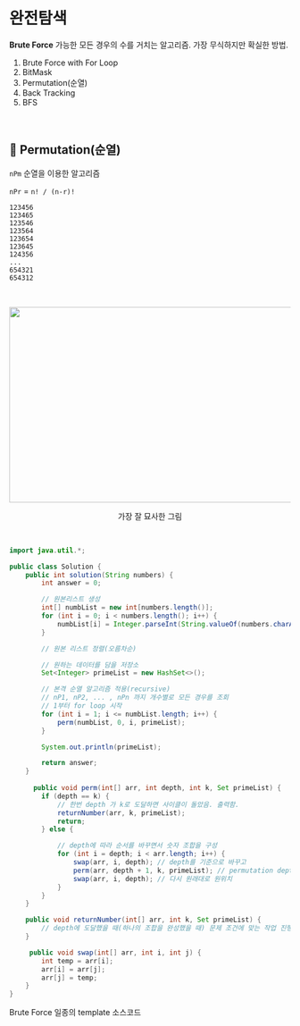# 완전탐색

**Brute Force**
가능한 모든 경우의 수를 거치는 알고리즘. 가장 무식하지만 확실한 방법.  
  
1. Brute Force with For Loop
2. BitMask
3. Permutation(순열)
4. Back Tracking
5. BFS

<br>

## 🔖 Permutation(순열)

`nPm` 순열을 이용한 알고리즘   

`nPr` = `n! / (n-r)!`

```
123456
123465
123546
123564
123654
123645
124356
...
654321
654312
```

<br>

<p align="center"><img src="https://user-images.githubusercontent.com/41675375/94428303-7651e700-01cb-11eb-96bb-acf7309465ea.png" width="700" height="350"></p>
<p align="center">가장 잘 묘사한 그림</p>


<br>

```java
import java.util.*;

public class Solution {
    public int solution(String numbers) {
        int answer = 0;

        // 원본리스트 생성
        int[] numbList = new int[numbers.length()];
        for (int i = 0; i < numbers.length(); i++) {
            numbList[i] = Integer.parseInt(String.valueOf(numbers.charAt(i)));
        }

        // 원본 리스트 정렬(오름차순)

        // 원하는 데이터를 담을 저장소
        Set<Integer> primeList = new HashSet<>();

        // 본격 순열 알고리즘 적용(recursive)
        // nP1, nP2, ... , nPn 까지 개수별로 모든 경우를 조회
        // 1부터 for loop 시작
        for (int i = 1; i <= numbList.length; i++) {
            perm(numbList, 0, i, primeList);
        }

        System.out.println(primeList);

        return answer;
    }
    
      public void perm(int[] arr, int depth, int k, Set primeList) {
        if (depth == k) { 
            // 한번 depth 가 k로 도달하면 사이클이 돌았음. 출력함.
            returnNumber(arr, k, primeList);
            return;
        } else {

            // depth에 따라 순서를 바꾸면서 숫자 조합을 구성
            for (int i = depth; i < arr.length; i++) {
                swap(arr, i, depth); // depth를 기준으로 바꾸고
                perm(arr, depth + 1, k, primeList); // permutation depth+1로 돌리고 나서
                swap(arr, i, depth); // 다시 원래대로 원위치
            }
        }
    }

    public void returnNumber(int[] arr, int k, Set primeList) {
        // depth에 도달했을 때(하나의 조합을 완성했을 때) 문제 조건에 맞는 작업 진행
    }

     public void swap(int[] arr, int i, int j) {
        int temp = arr[i];
        arr[i] = arr[j];
        arr[j] = temp;
    }
}
```
Brute Force 일종의 template 소스코드
